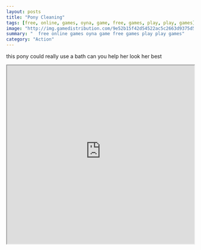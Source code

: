 ```yaml
---
layout: posts
title: "Pony Cleaning"
tags: [free, online, games, oyna, game, free, games, play, play, games]
image: "http://img.gamedistribution.com/9e52b15f42d54522ac5c2663d9375d5b.jpg"
summary: "  free online games oyna game free games play play games"
category: "Action"
---
```


this pony could really use a bath can you help her look her best

<iframe width="100%" height="480px;" src="http://flash.gamedistribution.com?game=9e52b15f42d54522ac5c2663d9375d5b"></iframe>